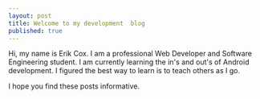 ```yaml
---
layout: post
title: Welcome to my development  blog
published: true
---
```


Hi, my name is Erik Cox. I am a professional Web Developer and Software Engineering student. I am currently learning the in's and out's of Android development. I figured the best way to learn is to teach others as I go. 

I hope you find these posts informative.
